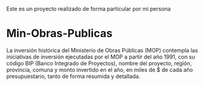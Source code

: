 Este es un proyecto realizado de forma particular por mi persona 
# Min-Obras-Publicas
La inversión histórica del Ministerio de Obras Públicas (MOP) contempla las iniciativas de inversión ejecutadas por el MOP a partir del año 1991, con su código BIP (Banco Integrado de Proyectos), nombre del proyecto, región, provincia, comuna y monto invertido en el año, en miles de $ de cada año presupuestario, tanto de forma resumida y detallada.
